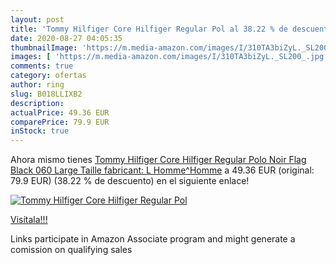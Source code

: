 ```yaml
---
layout: post
title: 'Tommy Hilfiger Core Hilfiger Regular Pol al 38.22 % de descuento'
date: 2020-08-27 04:05:35
thumbnailImage: 'https://m.media-amazon.com/images/I/310TA3biZyL._SL200_.jpg'
images: [ 'https://m.media-amazon.com/images/I/310TA3biZyL._SL200_.jpg' ]
comments: true
category: ofertas
author: ring
slug: B018LLIXB2
description:
actualPrice: 49.36 EUR
comparePrice: 79.9 EUR
inStock: true
---
```


Ahora mismo tienes [Tommy Hilfiger Core Hilfiger Regular Polo  Noir  Flag Black 060   Large  Taille fabricant: L  Homme^Homme](https://www.amazon.fr/dp/B018LLIXB2/?tag=tolees0d-21) a 49.36 EUR (original: 79.9 EUR) (38.22 %  de descuento) en el siguiente enlace!

[![Tommy Hilfiger Core Hilfiger Regular Pol](https://m.media-amazon.com/images/I/310TA3biZyL._SL200_.jpg)](https://www.amazon.fr/dp/B018LLIXB2/?tag=tolees0d-21)

[Visítala!!!](https://www.amazon.fr/dp/B018LLIXB2/?tag=tolees0d-21)

Links participate in Amazon Associate program and might generate a comission on qualifying sales
